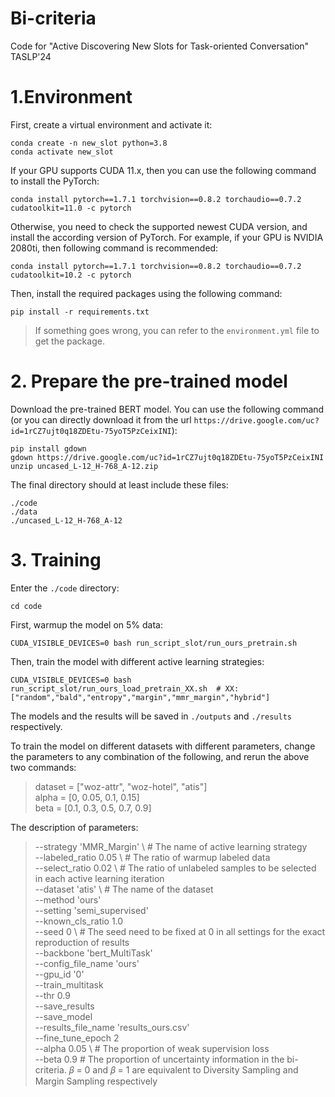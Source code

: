 # Bi-criteria

Code for "Active Discovering New Slots for Task-oriented Conversation" TASLP'24

# 1.Environment

First, create a virtual environment and activate it:

```
conda create -n new_slot python=3.8
conda activate new_slot
```

If your GPU supports CUDA 11.x, then you can use the following command to install the PyTorch:

```
conda install pytorch==1.7.1 torchvision==0.8.2 torchaudio==0.7.2 cudatoolkit=11.0 -c pytorch
```

Otherwise, you need to check the supported newest CUDA version, and install the according version of PyTorch. For example, if your GPU is NVIDIA 2080ti, then following command is recommended:

```
conda install pytorch==1.7.1 torchvision==0.8.2 torchaudio==0.7.2 cudatoolkit=10.2 -c pytorch
```

Then, install the required packages using the following command:

```
pip install -r requirements.txt
```

>If something goes wrong, you can refer to the `environment.yml` file to get the package.

# 2. Prepare the pre-trained model

Download the pre-trained BERT model. You can use the following command (or you can directly download it from the url `https://drive.google.com/uc?id=1rCZ7ujt0q18ZDEtu-75yoT5PzCeixINI`):
```
pip install gdown
gdown https://drive.google.com/uc?id=1rCZ7ujt0q18ZDEtu-75yoT5PzCeixINI
unzip uncased_L-12_H-768_A-12.zip
```

The final directory should at least include these files:
```
./code
./data
./uncased_L-12_H-768_A-12
```

# 3. Training

Enter the `./code` directory:
```
cd code
```

First, warmup the model on 5% data:

```
CUDA_VISIBLE_DEVICES=0 bash run_script_slot/run_ours_pretrain.sh 
```

Then, train the model with different active learning strategies:
```
CUDA_VISIBLE_DEVICES=0 bash run_script_slot/run_ours_load_pretrain_XX.sh  # XX:["random","bald","entropy","margin","mmr_margin","hybrid"]
```

The models and the results will be saved in `./outputs` and `./results` respectively.

To train the model on different datasets with different parameters, change the parameters to any combination of the following, and rerun the above two commands:
>dataset = ["woz-attr", "woz-hotel", "atis"] \
alpha = [0, 0.05, 0.1, 0.15] \
beta = [0.1, 0.3, 0.5, 0.7, 0.9] 

The description of parameters:
>--strategy 'MMR_Margin' \  # The name of active learning strategy \
--labeled_ratio 0.05 \  # The ratio of warmup labeled data \
--select_ratio 0.02 \  # The ratio of unlabeled samples to be selected in each active learning iteration \
--dataset 'atis' \  # The name of the dataset \
--method 'ours' \
--setting 'semi_supervised' \
--known_cls_ratio 1.0 \
--seed 0 \  # The seed need to be fixed at 0 in all settings for the exact reproduction of results \
--backbone 'bert_MultiTask' \
--config_file_name 'ours' \
--gpu_id '0' \
--train_multitask \
--thr 0.9 \
--save_results \
--save_model \
--results_file_name 'results_ours.csv' \
--fine_tune_epoch 2 \
--alpha 0.05 \  # The proportion of weak supervision loss \
--beta 0.9  #  The proportion of uncertainty information in the bi-criteria. 𝛽 = 0 and 𝛽 = 1 are equivalent to Diversity Sampling and Margin Sampling respectively
